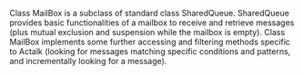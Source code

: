 Class MailBox is a subclass of standard class SharedQueue.
SharedQueue provides basic functionalities of a mailbox to receive and retrieve messages (plus mutual exclusion and suspension while the mailbox is empty).
Class MailBox implements some further accessing and filtering methods specific to Actalk (looking for messages matching specific conditions and patterns, and incrementally looking for a message).